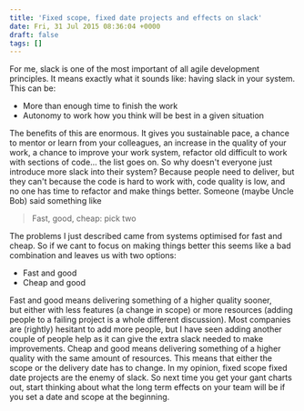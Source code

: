 ```yaml
---
title: 'Fixed scope, fixed date projects and effects on slack'
date: Fri, 31 Jul 2015 08:36:04 +0000
draft: false
tags: []
---
```


For me, slack is one of the most important of all agile development principles. It means exactly what it sounds like: having slack in your system. This can be:

*   More than enough time to finish the work
*   Autonomy to work how you think will be best in a given situation

The benefits of this are enormous. It gives you sustainable pace, a chance to mentor or learn from your colleagues, an increase in the quality of your work, a chance to improve your work system, refactor old difficult to work with sections of code... the list goes on. So why doesn't everyone just introduce more slack into their system? Because people need to deliver, but they can't because the code is hard to work with, code quality is low, and no one has time to refactor and make things better. Someone (maybe Uncle Bob) said something like

> Fast, good, cheap: pick two

The problems I just described came from systems optimised for fast and cheap. So if we cant to focus on making things better this seems like a bad combination and leaves us with two options:

*   Fast and good
*   Cheap and good

Fast and good means delivering something of a higher quality sooner, but either with less features (a change in scope) or more resources (adding people to a failing project is a whole different discussion). Most companies are (rightly) hesitant to add more people, but I have seen adding another couple of people help as it can give the extra slack needed to make improvements. Cheap and good means delivering something of a higher quality with the same amount of resources. This means that either the scope or the delivery date has to change. In my opinion, fixed scope fixed date projects are the enemy of slack. So next time you get your gant charts out, start thinking about what the long term effects on your team will be if you set a date and scope at the beginning.